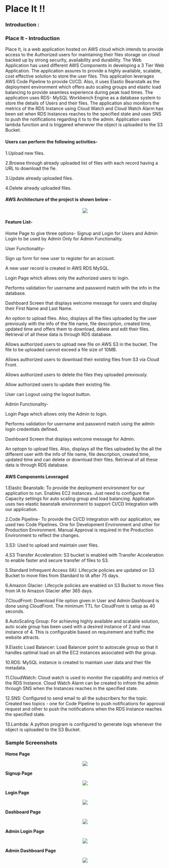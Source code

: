 # Place It !! 


 <h3> Introduction :</h3>

<h3> Place It - Introduction </h3>
Place It, is a web application hosted on AWS cloud which intends to provide access to the Authorized users for maintaining their files storage on cloud backed up by strong security, availability and durability. The Web Application has used different AWS Components in developing a 3 Tier Web Application. The application assures to provide a highly available, scalable, cost effective solution to store the user files. This application leverages AWS Code Pipeline to provide CI/CD. Also, it uses Elastic Beanstalk as the deployment environment which offers auto scaling groups and elastic load balancing to provide seamless experience during peak load times. The application uses RDS- MySQL Workbench Engine as a database system to store the details of Users and their files. The application also monitors the metrics of the RDS Instance using Cloud Watch and Cloud Watch Alarm has been set when RDS Instances reaches to the specified state and uses SNS to push the notifications regarding it to to the admin. Application uses lambda function and is triggered whenever the object is uploaded to the S3 Bucket.

<h4> Users can perform the following activities- </h4>

1.Upload new files.

2.Browse through already uploaded list of files with each record having a URL to download the fie. 

3.Update already uploaded files. 

4.Delete already uploaded files.


<h4> AWS Architecture of the project is shown below - </h4>

<p align="center">
  <img src="Cloud_Project/src/main/resources/Static/Screen Shot 2018-10-29 at 3.39.40 AM.png"  >
</p>

<h4> Feature List- </h4>

Home Page to give three options- Signup and Login for Users and Admin Login to be used by Admin Only for Admin Functionality.

User Functionality-

Sign up form for new user to register for an account.

A new user record is created in AWS RDS MySQL.

Login Page which allows only the authorized users to login.

Performs validation for username and password match with the info in the database.

Dashboard Screen that displays welcome message for users and display their First Name and Last Name.

An option to upload files. Also, displays all the files uploaded by the user previously with the info of the file name, file description, created time, updated time and offers them to download, delete and edit their files. Retrieval of all these data is through RDS database.

Allows authorized users to upload new file on AWS S3 in the bucket. The file to be uploaded cannot exceed a file size of 10MB.

Allows authorized users to download their existing files from S3 via Cloud Front.

Allows authorized users to delete the files they uploaded previously.

Allow authorized users to update their existing file. 

User can Logout using the logout button.

Admin Functionality-

Login Page which allows only the Admin to login.

Performs validation for username and password match using the admin login credentials defined.

Dashboard Screen that displays welcome message for Admin.

An optopn to upload files. Also, displays all the files uploaded by the all the different user with the info of file name, file description, created time, updated time and can delete or download their files. Retrieval of all these data is through RDS database.


<h4>AWS Components Leveraged</h4>

1.Elastic Beanstalk: To provide the deployment environment for our application to run. Enables EC2 instances. Just need to configure the Capacity settings for auto scaling group and load balancing. Applicaton uses two elastic beanstalk environment to support CI/CD Integration with our application.

2.Code Pipeline- To provide the CI/CD Integration with our application, we used two Code Pipelines. One for Development Environment and other for Production Environment. Manual Approval is required in the Production Environment to reflect the changes.

3.S3: Used to upload and maintain user files.

4.S3 Transfer Acceleration: S3 bucket is enabled with Transfer Acceleration to enable faster and secure transfer of files to S3.

5.Standard Infrequent Access (IA): Lifecycle policies are updated on S3 Bucket to move files from Standard to IA after 75 days.

6.Amazon Glacier: Lifecycle policies are enabled on S3 Bucket to move files from IA to Amazon Glacier after 365 days.

7.CloudFront: Download File option given in User and Admin Dashboard is done using CloudFront. The minimum TTL for CloudFront is setup as 40 seconds.

8.AutoScaling Group: For achieving highly available and scalable solution, auto scale group has been used with a desired instance of 2 and max instance of 4. This is configurable based on requirement and traffic the website attracts.

9.Elastic Load Balancer: Load Balancer point to autoscale group so that it handles optimal load on all the EC2 instances associated with the group.

10.RDS: MySQL instance is created to maintain user data and their file metadata.

11.CloudWatch: Cloud watch is used to monitor the capability and metrics of the RDS Instance. Cloud Watch Alarm can be created to infrom the admin through SNS when the Instances reaches in the specified state. 

12.SNS: Configured to send email to all the subscribers for the topic. Created two topics - one for Code Pipeline to push notifications for approval request and other to push the notifications when the RDS Instance reaches the specified state.

13.Lambda: A python program is configured to generate logs whenever the object is uploaded to the S3 Bucket.

<h3> Sample Screenshots </h3>


<b> Home Page</b>
<p align="center">
  <img src="Cloud_Project/src/main/resources/Static/INDEX.png"  >
</p>

<b> Signup Page </b>
<p align="center">
  <img src="Cloud_Project/src/main/resources/Static/SIGNUP.png"  >
</p>


<b> Login Page </b>
<p align="center">
  <img src="Cloud_Project/src/main/resources/Static/login2.png"  >
</p>

<b> Dashboard Page </b>
<p align="center">
  <img src="Cloud_Project/src/main/resources/Static/User Dashboard.png"  >
</p>

<b> Admin Login Page </b>
<p align="center">
  <img src="Cloud_Project/src/main/resources/Static/login.png"  >
</p>

<b> Admin Dashboard Page </b>
<p align="center">
  <img src="Cloud_Project/src/main/resources/Static/Admin Dashboard.png"  >
</p>



















